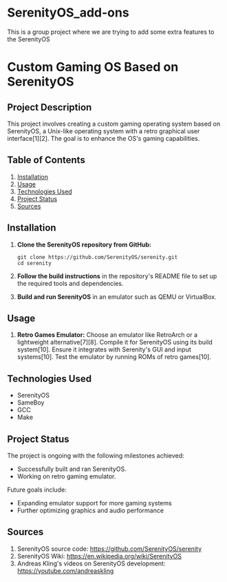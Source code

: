 # SerenityOS_add-ons
This is a group project where we are trying to add some extra features to the SerenityOS
# Custom Gaming OS Based on SerenityOS

## Project Description

This project involves creating a custom gaming operating system based on SerenityOS, a Unix-like operating system with a retro graphical user interface[1][2]. The goal is to enhance the OS's gaming capabilities.

## Table of Contents

1.  [Installation](#installation)
2.  [Usage](#usage)
3.  [Technologies Used](#technologies-used)
4.  [Project Status](#project-status)
5.  [Sources](#sources)

## Installation

1.  **Clone the SerenityOS repository from GitHub:**

    ```
    git clone https://github.com/SerenityOS/serenity.git
    cd serenity
    ```
2.  **Follow the build instructions** in the repository's README file to set up the required tools and dependencies.
3.  **Build and run SerenityOS** in an emulator such as QEMU or VirtualBox.

## Usage

1.  **Retro Games Emulator:** Choose an emulator like RetroArch or a lightweight alternative[7][8]. Compile it for SerenityOS using its build system[10]. Ensure it integrates with Serenity's GUI and input systems[10]. Test the emulator by running ROMs of retro games[10].

## Technologies Used

*   SerenityOS
*   SameBoy
*   GCC
*   Make

## Project Status

The project is ongoing with the following milestones achieved:

*   Successfully built and ran SerenityOS.
*   Working on retro gaming emulator.

Future goals include:

*   Expanding emulator support for more gaming systems
*   Further optimizing graphics and audio performance

## Sources

1.  SerenityOS source code: https://github.com/SerenityOS/serenity
2.  SerenityOS Wiki: https://en.wikipedia.org/wiki/SerenityOS
3.  Andreas Kling's videos on SerenityOS development: https://youtube.com/andreaskling

